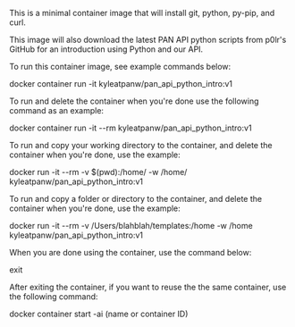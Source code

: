 This is a minimal container image that will install git, python, py-pip, and curl.

This image will also download the latest PAN API python scripts from p0lr's GitHub for an introduction using Python and our API.

To run this container image, see example commands below:

docker container run -it kyleatpanw/pan_api_python_intro:v1

To run and delete the container when you're done use the following command as an example:

docker container run -it --rm kyleatpanw/pan_api_python_intro:v1

To run and copy your working directory to the container, and delete the container when you're done, use the example:

docker run -it --rm -v $(pwd):/home/ -w /home/ kyleatpanw/pan_api_python_intro:v1

To run and copy a folder or directory to the container, and delete the container when you're done, use the example:

docker run -it --rm -v /Users/blahblah/templates:/home -w /home kyleatpanw/pan_api_python_intro:v1

When you are done using the container, use the command below:

exit

After exiting the container, if you want to reuse the the same container, use the following command:

docker container start -ai (name or container ID)

